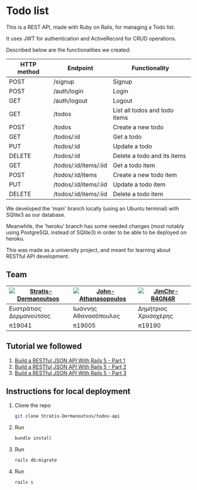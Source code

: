 # Todo list

This is a REST API, made with Ruby on Rails, for managing a Todo list.

It uses JWT for authentication and ActiveRecord for CRUD operations.

Described below are the functionalities we created:

| HTTP method | Endpoint | Functionality |
| -- | -- | -- |
| POST | /signup | Signup  |
| POST | /auth/login | Login  |
| GET | /auth/logout | Logout  |
| GET | /todos | List all todos and todo items  |
| POST | /todos | Create a new todo  |
| GET | /todos/:id | Get a todo  |
| PUT | /todos/:id | Update a todo  |
| DELETE | /todos/:id | Delete a todo and its items  |
| GET | /todos/:id/items/:iid | Get a todo item  |
| POST | /todos/:id/items | Create a new todo item  |
| PUT | /todos/:id/items/:iid | Update a todo item  |
| DELETE | /todos/:id/items/:iid | Delete a todo item |

We developed the 'main' branch locally (using an Ubuntu terminal) with SQlite3 as our database.

Meanwhile, the 'heroku' branch has some needed changes (most notably using PostgreSQL instead of SQlite3) in order to be able to be deployed on heroku.

This was made as a university project, and meant for learning about RESTful API development.  

## Team

| [![Stratis-Dermanoutsos](https://avatars2.githubusercontent.com/Stratis-Dermanoutsos)](https://github.com/Stratis-Dermanoutsos) | [![John-Athanasopoulos](https://avatars2.githubusercontent.com/John-Athanasopoulos)](https://github.com/John-Athanasopoulos) | [![JimChr-R4GN4R](https://avatars2.githubusercontent.com/JimChr-R4GN4R)](https://github.com/JimChr-R4GN4R) |
| --- | --- | --- |
| Ευστράτιος Δερμανούτσος | Ιωάννης Αθανασόπουλος | Δημήτριος Χρυσοχέρης |
| π19041 | π19005 | π19190 |

## Tutorial we followed

1. [Build a RESTful JSON API With Rails 5 - Part 1](https://www.digitalocean.com/community/tutorials/build-a-restful-json-api-with-rails-5-part-one)
2. [Build a RESTful JSON API With Rails 5 - Part 2](https://www.digitalocean.com/community/tutorials/build-a-restful-json-api-with-rails-5-part-two)
3. [Build a RESTful JSON API With Rails 5 - Part 3](https://www.digitalocean.com/community/tutorials/build-a-restful-json-api-with-rails-5-part-three)

## Instructions for local deployment

1. Clone the repo

   ```zsh
   git clone Stratis-Dermanoutsos/todos-api
   ```

2. Run

   ```zsh
   bundle install
   ```

3. Run

   ```zsh
   rails db:migrate
   ```

4. Run

   ```zsh
   rails s
   ```
